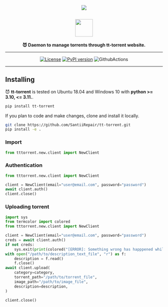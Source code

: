 <div align="center">
<img src="https://static.scarf.sh/a.png?x-pxid=cf317fe7-2188-4721-bc01-124bb5d5dbb2" />

## <img src="https://github.com/SantiiRepair/tt-torrent/blob/main/.github/images/logo.png?raw=true" height="56"/>


**😈 Daemon to manage torrents through tt-torrent website.**

______________________________________________________________________

[![License](https://img.shields.io/badge/License-GPL--3.0-magenta.svg)](https://www.gnu.org/licenses/gpl-3.0.txt)
[![PyPI version](https://d25lcipzij17d.cloudfront.net/badge.svg?id=py&r=r&ts=1683906897&type=6e&v=1.0.0&x2=0)](https://pypi.org/project/quotexpy)
![GithubActions](https://github.com/SantiiRepair/tt-torrent/actions/workflows/pylint.yml/badge.svg)

</div>

______________________________________________________________________

## Installing

😈 **tt-torrent** is tested on Ubuntu 18.04 and Windows 10 with **python >= 3.10, <= 3.11.**.
```bash
pip install tt-torrent
```

If you plan to code and make changes, clone and install it locally.

```bash
git clone https://github.com/SantiiRepair/tt-torrent.git
pip install -e .
```

### Import
```python
from tttorrent.new.client import NewClient
```

### Authentication

```python
from tttorrent.new.client import NewClient

client = NewClient(email="user@email.com", password="password")
await client.auth()
client.close()
```

### Uploading torrent

```python
import sys
from termcolor import colored
from tttorrent.new.client import NewClient

client = NewClient(email="user@email.com", password="password")
creds = await client.auth()
if not creds:
    sys.exit(print(colored("[ERROR]: Something wrong has happpened while authenticate", "red")))
with open("/path/to/description_text_file", "r") as f:
    description = f.read()
    f.close()
await client.upload(
    category=category,
    torrent_path="/path/to/torrent_file",
    image_path="/path/to/image_file",
    description=description,
)

client.close()
```
